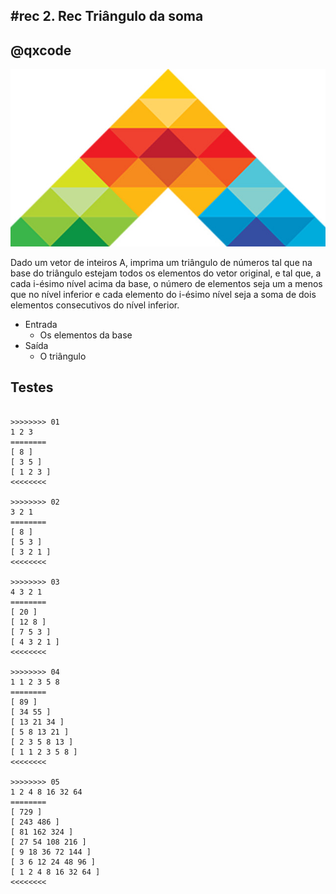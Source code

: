 ## #rec 2. Rec Triângulo da soma
## @qxcode

![](__capa.jpg)



Dado um vetor de inteiros A, imprima um triângulo de números
tal que na base do triângulo estejam todos os elementos do
vetor original, e tal que, a cada i-ésimo nível acima da base, o
número de elementos seja um a menos que no nível inferior e
cada elemento do i-ésimo nível seja a soma de dois elementos
consecutivos do nível inferior.

- Entrada
    - Os elementos da base
- Saída
    - O triângulo

## Testes

```

>>>>>>>> 01
1 2 3
========
[ 8 ]
[ 3 5 ]
[ 1 2 3 ]
<<<<<<<<

>>>>>>>> 02
3 2 1
========
[ 8 ]
[ 5 3 ]
[ 3 2 1 ]
<<<<<<<<

>>>>>>>> 03
4 3 2 1
========
[ 20 ]
[ 12 8 ]
[ 7 5 3 ]
[ 4 3 2 1 ]
<<<<<<<<

>>>>>>>> 04
1 1 2 3 5 8
========
[ 89 ]
[ 34 55 ]
[ 13 21 34 ]
[ 5 8 13 21 ]
[ 2 3 5 8 13 ]
[ 1 1 2 3 5 8 ]
<<<<<<<<

>>>>>>>> 05
1 2 4 8 16 32 64
========
[ 729 ]
[ 243 486 ]
[ 81 162 324 ]
[ 27 54 108 216 ]
[ 9 18 36 72 144 ]
[ 3 6 12 24 48 96 ]
[ 1 2 4 8 16 32 64 ]
<<<<<<<<


```
